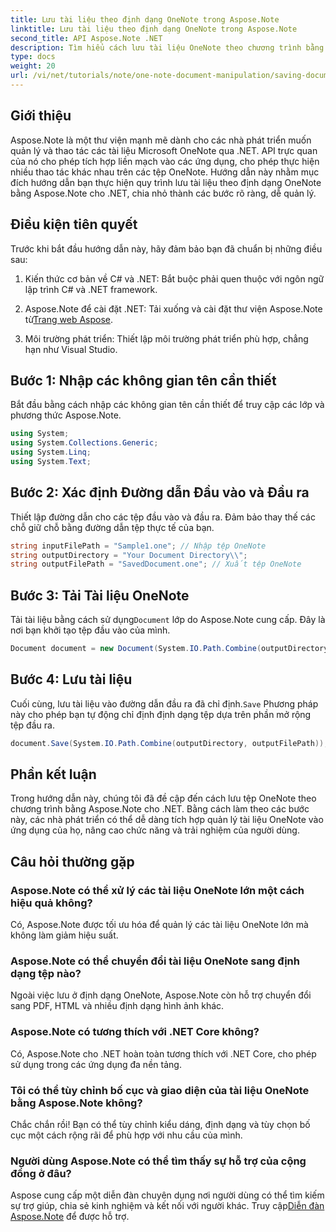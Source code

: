 ```yaml
---
title: Lưu tài liệu theo định dạng OneNote trong Aspose.Note
linktitle: Lưu tài liệu theo định dạng OneNote trong Aspose.Note
second_title: API Aspose.Note .NET
description: Tìm hiểu cách lưu tài liệu OneNote theo chương trình bằng Aspose.Note cho .NET trong hướng dẫn toàn diện này. Khám phá hướng dẫn từng bước hướng dẫn bạn thực hiện toàn bộ quy trình—từ tải các tệp OneNote hiện có đến lưu chúng ở định dạng mong muốn.
type: docs
weight: 20
url: /vi/net/tutorials/note/one-note-document-manipulation/saving-document-to-one-note-format/
---
```

## Giới thiệu

Aspose.Note là một thư viện mạnh mẽ dành cho các nhà phát triển muốn quản lý và thao tác các tài liệu Microsoft OneNote qua .NET. API trực quan của nó cho phép tích hợp liền mạch vào các ứng dụng, cho phép thực hiện nhiều thao tác khác nhau trên các tệp OneNote. Hướng dẫn này nhằm mục đích hướng dẫn bạn thực hiện quy trình lưu tài liệu theo định dạng OneNote bằng Aspose.Note cho .NET, chia nhỏ thành các bước rõ ràng, dễ quản lý.

## Điều kiện tiên quyết

Trước khi bắt đầu hướng dẫn này, hãy đảm bảo bạn đã chuẩn bị những điều sau:

1. Kiến thức cơ bản về C# và .NET: Bắt buộc phải quen thuộc với ngôn ngữ lập trình C# và .NET framework.
   
2. Aspose.Note để cài đặt .NET: Tải xuống và cài đặt thư viện Aspose.Note từ[Trang web Aspose](https://releases.aspose.com/note/net/).

3. Môi trường phát triển: Thiết lập môi trường phát triển phù hợp, chẳng hạn như Visual Studio.

## Bước 1: Nhập các không gian tên cần thiết

Bắt đầu bằng cách nhập các không gian tên cần thiết để truy cập các lớp và phương thức Aspose.Note.

```csharp
using System;
using System.Collections.Generic;
using System.Linq;
using System.Text;
```

## Bước 2: Xác định Đường dẫn Đầu vào và Đầu ra

Thiết lập đường dẫn cho các tệp đầu vào và đầu ra. Đảm bảo thay thế các chỗ giữ chỗ bằng đường dẫn tệp thực tế của bạn.

```csharp
string inputFilePath = "Sample1.one"; // Nhập tệp OneNote
string outputDirectory = "Your Document Directory\\";
string outputFilePath = "SavedDocument.one"; // Xuất tệp OneNote
```

## Bước 3: Tải Tài liệu OneNote

 Tải tài liệu bằng cách sử dụng`Document` lớp do Aspose.Note cung cấp. Đây là nơi bạn khởi tạo tệp đầu vào của mình.

```csharp
Document document = new Document(System.IO.Path.Combine(outputDirectory, inputFilePath));
```

## Bước 4: Lưu tài liệu

 Cuối cùng, lưu tài liệu vào đường dẫn đầu ra đã chỉ định.`Save` Phương pháp này cho phép bạn tự động chỉ định định dạng tệp dựa trên phần mở rộng tệp đầu ra.

```csharp
document.Save(System.IO.Path.Combine(outputDirectory, outputFilePath));
```

## Phần kết luận

Trong hướng dẫn này, chúng tôi đã đề cập đến cách lưu tệp OneNote theo chương trình bằng Aspose.Note cho .NET. Bằng cách làm theo các bước này, các nhà phát triển có thể dễ dàng tích hợp quản lý tài liệu OneNote vào ứng dụng của họ, nâng cao chức năng và trải nghiệm của người dùng.

## Câu hỏi thường gặp

### Aspose.Note có thể xử lý các tài liệu OneNote lớn một cách hiệu quả không?

Có, Aspose.Note được tối ưu hóa để quản lý các tài liệu OneNote lớn mà không làm giảm hiệu suất.

### Aspose.Note có thể chuyển đổi tài liệu OneNote sang định dạng tệp nào?

Ngoài việc lưu ở định dạng OneNote, Aspose.Note còn hỗ trợ chuyển đổi sang PDF, HTML và nhiều định dạng hình ảnh khác.

### Aspose.Note có tương thích với .NET Core không?

Có, Aspose.Note cho .NET hoàn toàn tương thích với .NET Core, cho phép sử dụng trong các ứng dụng đa nền tảng.

### Tôi có thể tùy chỉnh bố cục và giao diện của tài liệu OneNote bằng Aspose.Note không?

Chắc chắn rồi! Bạn có thể tùy chỉnh kiểu dáng, định dạng và tùy chọn bố cục một cách rộng rãi để phù hợp với nhu cầu của mình.

### Người dùng Aspose.Note có thể tìm thấy sự hỗ trợ của cộng đồng ở đâu?

 Aspose cung cấp một diễn đàn chuyên dụng nơi người dùng có thể tìm kiếm sự trợ giúp, chia sẻ kinh nghiệm và kết nối với người khác. Truy cập[Diễn đàn Aspose.Note](https://forum.aspose.com/c/note/28) để được hỗ trợ.